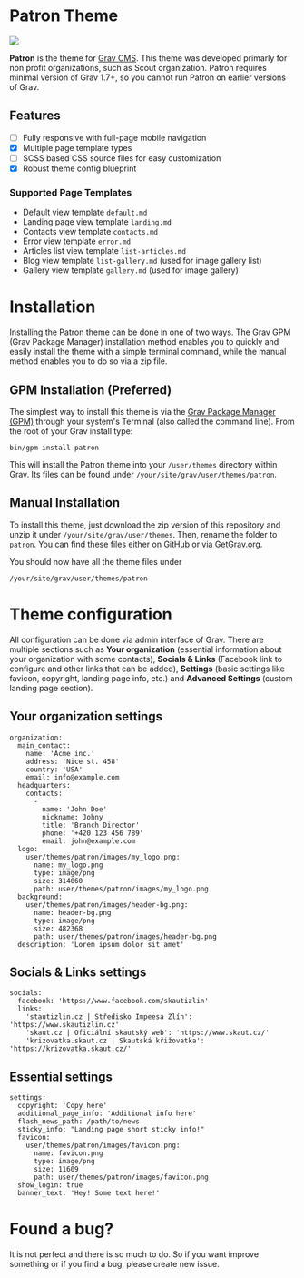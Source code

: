# Patron Theme

![](intro.png)

**Patron** is the theme for [Grav CMS](http://github.com/getgrav/grav). This theme was developed primarly for non profit organizations, such as Scout organization. Patron requires minimal version of Grav 1.7+, so you cannot run Patron on earlier versions of Grav.

## Features

- [ ] Fully responsive with full-page mobile navigation
- [x] Multiple page template types
- [ ] SCSS based CSS source files for easy customization
- [x] Robust theme config blueprint

### Supported Page Templates

* Default view template `default.md`
* Landing page view template `landing.md`
* Contacts view template `contacts.md`
* Error view template `error.md`
* Articles list view template `list-articles.md`
* Blog view template `list-gallery.md` (used for image gallery list)
* Gallery view template `gallery.md` (used for image gallery)

# Installation

Installing the Patron theme can be done in one of two ways. The Grav GPM (Grav Package Manager) installation method enables you to quickly and easily install the theme with a simple terminal command, while the manual method enables you to do so via a zip file. 

## GPM Installation (Preferred)

The simplest way to install this theme is via the [Grav Package Manager (GPM)](http://learn.getgrav.org/advanced/grav-gpm) through your system's Terminal (also called the command line).  From the root of your Grav install type:

    bin/gpm install patron

This will install the Patron theme into your `/user/themes` directory within Grav. Its files can be found under `/your/site/grav/user/themes/patron`.

## Manual Installation

To install this theme, just download the zip version of this repository and unzip it under `/your/site/grav/user/themes`. Then, rename the folder to `patron`. You can find these files either on [GitHub](https://github.com/praserx/grav-theme-patron) or via [GetGrav.org](http://getgrav.org/downloads/themes).

You should now have all the theme files under

    /your/site/grav/user/themes/patron

# Theme configuration

All configuration can be done via admin interface of Grav. There are multiple sections such as **Your organization** (essential information about your organization with some contacts), **Socials & Links** (Facebook link to configure and other links that can be added), **Settings** (basic settings like favicon, copyright, landing page info, etc.) and **Advanced Settings** (custom landing page section).

## Your organization settings

```
organization:
  main_contact:
    name: 'Acme inc.'
    address: 'Nice st. 458'
    country: 'USA'
    email: info@example.com
  headquarters:
    contacts:
      -
        name: 'John Doe'
        nickname: Johny
        title: 'Branch Director'
        phone: '+420 123 456 789'
        email: john@example.com
  logo:
    user/themes/patron/images/my_logo.png:
      name: my_logo.png
      type: image/png
      size: 314060
      path: user/themes/patron/images/my_logo.png
  background:
    user/themes/patron/images/header-bg.png:
      name: header-bg.png
      type: image/png
      size: 482368
      path: user/themes/patron/images/header-bg.png
  description: 'Lorem ipsum dolor sit amet'
```

## Socials & Links settings

```
socials:
  facebook: 'https://www.facebook.com/skautizlin'
  links:
    'stautizlin.cz | Středisko Impeesa Zlín': 'https://www.skautizlin.cz'
    'skaut.cz | Oficiální skautský web': 'https://www.skaut.cz/'
    'krizovatka.skaut.cz | Skautská křižovatka': 'https://krizovatka.skaut.cz/'
```

## Essential settings

```
settings:
  copyright: 'Copy here'
  additional_page_info: 'Additional info here'
  flash_news_path: /path/to/news
  sticky_info: "Landing page short sticky info!"
  favicon:
    user/themes/patron/images/favicon.png:
      name: favicon.png
      type: image/png
      size: 11609
      path: user/themes/patron/images/favicon.png
  show_login: true
  banner_text: 'Hey! Some text here!'
```

# Found a bug?

It is not perfect and there is so much to do. So if you want improve something or if you find a bug, please create new issue.
